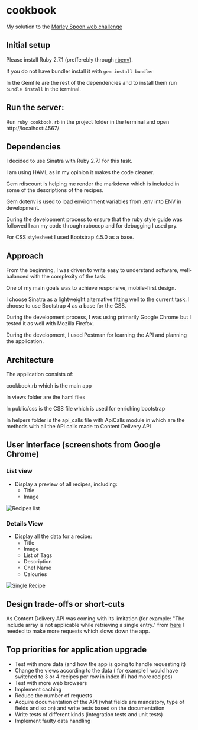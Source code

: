 # cookbook
My solution to the [Marley Spoon web challenge](https://gist.github.com/lawitschka/063f2e28bd6993cac5f8b40b991ae899)

## Initial setup
Please install Ruby 2.7.1 (prefferebly through [rbenv](https://github.com/rbenv/rbenv)). 

If you do not have bundler install it with `gem install bundler`

In the Gemfile are the rest of the dependencies and to install them run `bundle install` in the terminal.

## Run the server:
Run `ruby cookbook.rb` in the project folder in the terminal and open http://localhost:4567/ 

## Dependencies
I decided to use Sinatra with Ruby 2.7.1 for this task. 

I am using HAML as in my opinion it makes the code cleaner.

Gem rdiscount is helping me render the markdown which is included in some of the descriptions of the recipes. 

Gem dotenv is used to load environment variables from .env into ENV in development.

During the development process to ensure that the ruby style guide was followed I ran my code through rubocop and for debugging I used pry. 

For CSS stylesheet I used Bootstrap 4.5.0 as a base.

## Approach
From the beginning, I was driven to write easy to understand software, well-balanced with the complexity of the task.

One of my main goals was to achieve responsive, mobile-first design.

I choose Sinatra as a lightweight alternative fitting well to the current task. I choose to use Bootstrap 4 as a base for the CSS. 

During the development process, I was using primarily Google Chrome but I tested it as well with Mozilla Firefox. 

During the development, I used Postman for learning the API and planning the application.

## Architecture

The application consists of:

cookbook.rb which is the main app

In views folder are the haml files

In public/css is the CSS file which is used for enriching bootstrap

In helpers folder is the api_calls file with ApiCalls module in which are the methods with all the API calls made to Content Delivery API

## User Interface (screenshots from Google Chrome)

### List view
- Display a preview of all recipes, including:
  - Title
  - Image

![Recipes list](https://www.webpagescreenshot.info/image-url/SEC6pCkMN)

### Details View
- Display all the data for a recipe:
  - Title
  - Image
  - List of Tags
  - Description
  - Chef Name
  - Calouries

![Single Recipe](https://www.webpagescreenshot.info/image-url/IeZQV3g13)

## Design trade-offs or short-cuts
As Content Delivery API was coming with its limitation (for example: "The include array is not applicable while retrieving a single entry." from [here](https://www.contentful.com/developers/docs/references/content-delivery-api/#/reference/entries/entry) I needed to make more requests which slows down the app.

## Top priorities for application upgrade
- Test with more data (and how the app is going to handle requesting it)
- Change the views according to the data ( for example I would have switched to 3 or 4 recipes per row in index if i had more recipes)
- Test with more web browsers
- Implement caching
- Reduce the number of requests
- Acquire documentation of the API (what fields are mandatory, type of fields and so on) and write tests based on the documentation
- Write tests of different kinds (integration tests and unit tests)
- Implement faulty data handling
